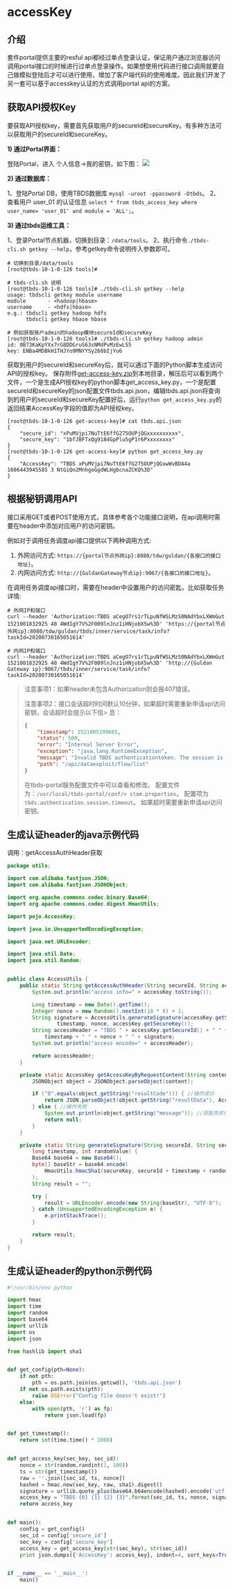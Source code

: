 # accessKey

## 介绍

套件portal提供主要的resful api都经过单点登录认证，保证用户通过浏览器访问调用portal接口的时候进行过单点登录操作。如果想使用代码进行接口调用就要自己做模拟登陆后才可以进行使用，增加了客户端代码的使用难度。因此我们开发了另一套可以基于accesskey认证的方式调用portal api的方案。

## 获取API授权Key
要获取API授权key，需要首先获取用户的secureId和secureKey。有多种方法可以获取用户的secureId和secureKey。

**1\) 通过Portal界面：**

 登陆Portal，进入 个人信息->我的密钥，如下图：
![](2020-11-26-17-50-56.png)

**2\) 通过数据库：**

1、登陆Portal DB，使用TBDS数据库 `mysql -uroot -ppassword -Dtbds`。
2、查看用户 user_01 的认证信息 `select * from tbds_access_key where user_name= 'user_01' and module = 'ALL';`。

**3\) 通过tbds运维工具：**

1、登录Portal节点机器，切换到目录：`/data/tools`。
2、执行命令`./tbds-cli.sh getkey --help`，参考getkey命令说明传入参数即可。

```shell
# 切换到目录/data/tools
[root@tbds-10-1-0-126 tools]#

# tbds-cli.sh 说明
[root@tbds-10-1-0-126 tools]# ./tbds-cli.sh getkey --help
usage: tbdscli getkey module username
module       - <hadoop|hbase>
username     - <hdfs|hbase>
e.g.: tbdscli getkey hadoop hdfs
      tbdscli getkey hbase hbase

# 例如获取账户admin的hadoop模块secureId和secureKey
[root@tbds-10-1-0-126 tools]# ./tbds-cli.sh getkey hadoop admin
id: 0B73KaKpYXx7rG8DDGruS63sNMdPvMzEwL55
key: ENBa4MDBkH1THJYo9MNYYSy260bIjYu6
```

<!-- markdownlint-disable MD033 -->
获取到用户的secureId和secureKey后，就可以通过下面的Python脚本生成访问API的授权key。
保存附件<a href="./get-access-key.zip" target="_blank">get-access-key.zip</a>到本地目录，解压后可以看到两个文件，一个是生成API授权key的python脚本get_access_key.py，一个是配置secureId和secureKey的json配置文件tbds.api.json，编辑tbds.api.json将查询到的用户的secureId和secureKey配置好后，运行`python get_access_key.py`的返回结果AccessKey字段的值即为API授权key。

```shell
[root@tbds-10-1-0-126 get-access-key]# cat tbds.api.json
{
    "secure_id": "xPuMVjpi7NuTtE6ffG275OUPjQGxxxxxxxxxx",
    "secure_key": "1bfJBFTxQg9184GpPlu5gP1r6Pxxxxxxxx"
}
[root@tbds-10-1-0-126 get-access-key]# python get_access_key.py
{
    "AccessKey": "TBDS xPuMVjpi7NuTtE6ffG275OUPjQGxwWvBDA4a 1606443945585 3 NtGiQn2MnhgoGgdWLHgbcnaZCKQ%3D"
}
```

## 根据秘钥调用API
接口采用GET或者POST使用方式，具体参考各个功能接口说明，在api调用时需要在header中添加对应用户的访问密钥。

<!-- markdownlint-disable MD034 -->
例如对于调用任务调度api接口提供以下两种调用方式:
1. 外网访问方式: `https://{portal节点外网ip}:8080/tdw/guldan/{各接口的接口地址}`。
2. 内网访问方式: `http://{GuldanGateway节点ip}:9067/{各接口的接口地址}`。

在调用任务调度api接口时，需要在header中设置用户的访问密匙，比如获取任务详情:

```shell
# 外网IP和端口
curl --header 'Authorization:TBDS aCegO7rs1rTLpuNfWSLMzS0NAdYbxLXWmGut 1521001832925 48 4WdIgY7V%2F009lnJnz1iHNjobX5w%3D' 'https://{portal节点外网ip}:8080/tdw/guldan/tbds/inner/service/task/info?taskId=20200730165051614'

# 内网IP和端口
curl --header 'Authorization:TBDS aCegO7rs1rTLpuNfWSLMzS0NAdYbxLXWmGut 1521001832925 48 4WdIgY7V%2F009lnJnz1iHNjobX5w%3D' 'http://{Guldan Gateway ip}:9067/tbds/inner/service/task/info?taskId=20200730165051614'
```

> 注意事项1：如果header未包含Authorization则会报407错误。
>
> 注意事项2：接口会话超时时间默认10分钟，如果超时需要重新申请api访问密钥，会话超时会提示以下信> 息：
>
> ```json
> {
>     "timestamp": 1521005199665,
>     "status": 500,
>     "error": "Internal Server Error",
>     "exception": "java.lang.RuntimeException",
>     "message": "Invalid TBDS authenticationtoken. The session is timeout",
>     "path": "/api/dataexploit/flow/list"
> }
> ```
>
> 在tbds-portal服务配置文件中可以查看和修改。
> 配置文件为：`/usr/local/tbds-portal/conf/> stom.properties`。
> 配置项为`tbds.authentication.session.timeout`。
> 如果超时需要重新申请api访问密钥。

## 生成认证header的java示例代码

调用：getAccessAuthHeader获取

```java
package utils;

import com.alibaba.fastjson.JSON;
import com.alibaba.fastjson.JSONObject;

import org.apache.commons.codec.binary.Base64;
import org.apache.commons.codec.digest.HmacUtils;

import pojo.AccessKey;

import java.io.UnsupportedEncodingException;

import java.net.URLEncoder;

import java.util.Date;
import java.util.Random;


public class AccessUtils {
    public static String getAccessAuthHeader(String secureId, String accessKey) throws Exception {
        System.out.println("access info=" + accessKey.toString());

        Long timestamp = new Date().getTime();
        Integer nonce = new Random().nextInt(10 * 8) + 1;
        String signature = AccessUtils.generateSignature(accessKey.getSecureId(),
                timestamp, nonce, accessKey.getSecureKey());
        String accessHeader = "TBDS " + accessKey.getSecureId() + " " +
            timestamp + " " + nonce + " " + signature;
        System.out.println("access encode=" + accessHeader);

        return accessHeader;
    }

    private static AccessKey getAccessKeyByRequestContent(String content) {
        JSONObject object = JSONObject.parseObject(content);

        if ("0".equals(object.getString("resultCode"))) { //操作成功
            return JSON.parseObject(object.getString("resultData"), AccessKey.class);
        } else { //操作失败
            System.out.println(object.getString("message")); //获取失败信息
            return null;
        }
    }

    private static String generateSignature(String secureId, String secureKey,
        long timestamp, int randomValue) {
        Base64 base64 = new Base64();
        byte[] baseStr = base64.encode(
            HmacUtils.hmacSha1(secureKey, secureId + timestamp + randomValue)
        );
        String result = "";

        try {
            result = URLEncoder.encode(new String(baseStr), "UTF-8");
        } catch (UnsupportedEncodingException e) {
            e.printStackTrace();
        }

        return result;
    }
}
```

## 生成认证header的python示例代码

```python
#!/usr/bin/env python

import hmac
import time
import random
import base64
import urllib
import os
import json

from hashlib import sha1


def get_config(pth=None):
    if not pth:
        pth = os.path.join(os.getcwd(), 'tbds.api.json')
    if not os.path.exists(pth):
        raise OSError("Config file doesn't exist!")
    else:
        with open(pth, 'r') as fp:
            return json.load(fp)


def get_timestamp():
    return int(time.time() * 1000)


def get_access_key(sec_key, sec_id):
    nonce = str(random.randint(1, 100))
    ts = str(get_timestamp())
    raw = ''.join([sec_id, ts, nonce])
    hashed = hmac.new(sec_key, raw, sha1).digest()
    signature = urllib.quote_plus(base64.b64encode(hashed).encode('utf-8'))
    access_key = "TBDS {0} {1} {2} {3}".format(sec_id, ts, nonce, signature)
    return access_key


def main():
    config = get_config()
    sec_id = config['secure_id']
    sec_key = config['secure_key']
    access_key = get_access_key(str(sec_key), str(sec_id))
    print json.dumps({'AccessKey': access_key}, indent=4, sort_keys=True)


if __name__ == '__main__':
    main()
```
